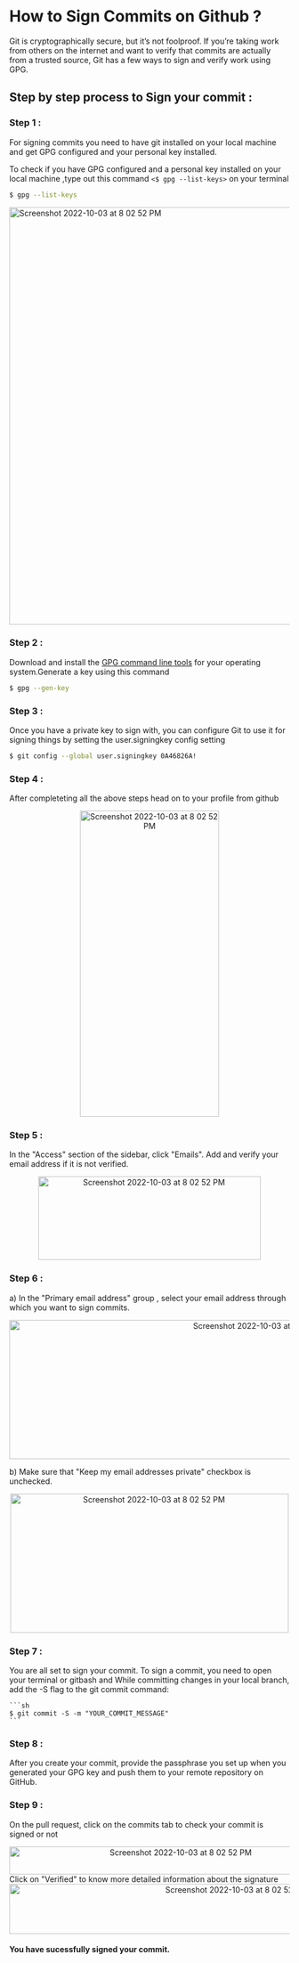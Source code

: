 # How to Sign Commits on Github ?

Git is cryptographically secure, but it’s not foolproof. If you’re taking work from others on the internet and want to verify that commits are actually from a trusted source, Git has a few ways to sign and verify work using GPG.

## Step by step process to Sign your commit :

### Step 1 :

For signing commits you need to have git installed on your local machine and get GPG configured and your personal key installed.

To check if you have GPG configured and a personal key installed on your local machine ,type out this command `<$ gpg --list-keys>` on your terminal

```sh
$ gpg --list-keys
```

 <img width="750" alt="Screenshot 2022-10-03 at 8 02 52 PM" src="https://www.poftut.com/wp-content/uploads/2018/11/img_5bfa8a3061014.png"></img>
 <br/>

### Step 2 :

Download and install the <a href="https://www.gnupg.org/download/">GPG command line tools</a> for your operating system.Generate a key using this command

```sh
$ gpg --gen-key
```

### Step 3 :

Once you have a private key to sign with, you can configure Git to use it for signing things by setting the user.signingkey config setting

```sh
$ git config --global user.signingkey 0A46826A!
```

### Step 4 :

After completeting all the above steps head on to your profile from github

 <div align ="center">
 <img width="250" height="550" alt="Screenshot 2022-10-03 at 8 02 52 PM" src="https://i.postimg.cc/3J969FdB/Screenshot-2022-10-10-232326.png"></img>
 </div>

### Step 5 :

In the "Access" section of the sidebar, click "Emails". Add and verify your email address if it is not verified.

 <div align ="center">
 <img width="400" height="150" alt="Screenshot 2022-10-03 at 8 02 52 PM" src="https://docs.github.com/assets/cb-1827/images/help/settings/add-email-address.png"></img>
 </div>

### Step 6 :

a) In the "Primary email address" group , select your email address through which you want to sign commits.

 <div align ="center">
 <img width="900" height="250" alt="Screenshot 2022-10-03 at 8 02 52 PM" src="https://i.postimg.cc/Bvh7BSbn/Screenshot-2022-10-10-233244.png"></img>
 </div>

b) Make sure that "Keep my email addresses private" checkbox is unchecked.

 <div align ="center">
 <img width="500" height="250" alt="Screenshot 2022-10-03 at 8 02 52 PM" src="https://i.postimg.cc/PJbbfHLj/Screenshot-2022-10-10-233947.png"></img>
 </div>

### Step 7 :

You are all set to sign your commit. To sign a commit, you need to open your terminal or gitbash and While committing changes in your local branch, add the -S flag to the git commit command:

    ```sh
    $ git commit -S -m "YOUR_COMMIT_MESSAGE"
    ```

### Step 8 :

After you create your commit, provide the passphrase you set up when you generated your GPG key and push them to your remote repository on GitHub.

### Step 9 :

On the pull request, click on the commits tab to check your commit is signed or not

 <div align ="center">
 <img width="600" height="50" alt="Screenshot 2022-10-03 at 8 02 52 PM" src="https://i.postimg.cc/Z5BvYZvy/Screenshot-2022-10-11-001248.png"></img>
 </div>
 Click on "Verified" to know more detailed information about the signature

 <div align ="center">
 <img width="800" height="90" alt="Screenshot 2022-10-03 at 8 02 52 PM" src="https://i.postimg.cc/k48y2KVK/Screenshot-2022-10-11-001134.png"></img>
 </div>

#### You have sucessfully signed your commit.
